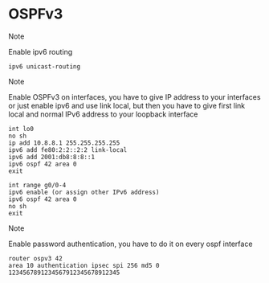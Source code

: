 # OSPFv3

> [!NOTE]
> Enable ipv6 routing

```cisco
ipv6 unicast-routing
```

> [!NOTE]
> Enable OSPFv3 on interfaces, you have to give IP address to your interfaces or just enable ipv6 and use link local, but then you have to give first link local and normal IPv6 address to your loopback interface

```cisco
int lo0
no sh
ip add 10.8.8.1 255.255.255.255
ipv6 add fe80:2:2::2:2 link-local
ipv6 add 2001:db8:8:8::1
ipv6 ospf 42 area 0
exit

int range g0/0-4
ipv6 enable (or assign other IPv6 address)
ipv6 ospf 42 area 0
no sh
exit
```


> [!NOTE]
> Enable password authentication, you have to do it on every ospf interface

```cisco
router ospv3 42
area 10 authentication ipsec spi 256 md5 0 1234567891234567912345678912345
```
